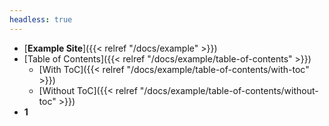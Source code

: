 ```yaml
---
headless: true
---
```


 - [**Example Site**]({{< relref "/docs/example" >}})
 - [Table of Contents]({{< relref "/docs/example/table-of-contents" >}})
   - [With ToC]({{< relref "/docs/example/table-of-contents/with-toc" >}})
   - [Without ToC]({{< relref "/docs/example/table-of-contents/without-toc" >}})
 - **1**
